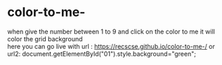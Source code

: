 # color-to-me-
when give the number between 1 to 9 and click on the color to me it will color the grid background  
here you can go live with url : https://recscse.github.io/color-to-me-/
or url2: document.getElementById("01").style.background="green";
 
